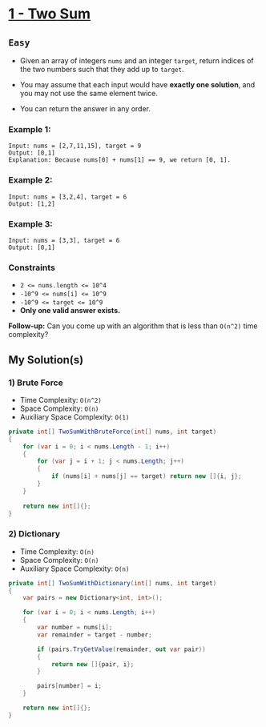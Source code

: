 [leet]: https://leetcode.com/problems/two-sum/

# [1 - Two Sum][leet]

## ```Easy```

- Given an array of integers ```nums``` and an integer ```target```, return indices of the two numbers such that they add up to ```target```.

- You may assume that each input would have **exactly one solution**, and you may not use the same element twice.

- You can return the answer in any order.

### Example 1:

```
Input: nums = [2,7,11,15], target = 9
Output: [0,1]
Explanation: Because nums[0] + nums[1] == 9, we return [0, 1].
```

### Example 2:

```
Input: nums = [3,2,4], target = 6
Output: [1,2]
```

### Example 3:
```
Input: nums = [3,3], target = 6
Output: [0,1]
```

### Constraints
- ```2 <= nums.length <= 10^4```
- ```-10^9 <= nums[i] <= 10^9```
- ```-10^9 <= target <= 10^9```
- **Only one valid answer exists.**

**Follow-up:** Can you come up with an algorithm that is less than `O(n^2)` time complexity?

## My Solution(s)

### 1) Brute Force

- Time Complexity: ```O(n^2)```
- Space Complexity: ```O(n)```
- Auxiliary Space Complexity: ```O(1)```

```cs
private int[] TwoSumWithBruteForce(int[] nums, int target)
{
    for (var i = 0; i < nums.Length - 1; i++)
    {
        for (var j = i + 1; j < nums.Length; j++)
        {
            if (nums[i] + nums[j] == target) return new []{i, j};
        }
    }
    
    return new int[]{};
}
```

### 2) Dictionary

- Time Complexity: ```O(n)```
- Space Complexity: ```O(n)```
- Auxiliary Space Complexity: ```O(n)```

```cs
private int[] TwoSumWithDictionary(int[] nums, int target)
{
    var pairs = new Dictionary<int, int>();

    for (var i = 0; i < nums.Length; i++)
    {
        var number = nums[i];
        var remainder = target - number;

        if (pairs.TryGetValue(remainder, out var pair))
        {
            return new []{pair, i};
        }

        pairs[number] = i;
    }

    return new int[]{};
}
```
